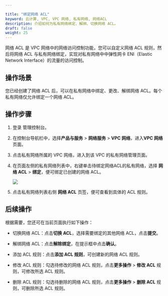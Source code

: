 ```yaml
---

title: "绑定网络 ACL"
keyword: 云计算, VPC, VPC 网络, 私有网络, 网络ACL
description: 介绍如何为私有网络绑定、解绑、切换网络 ACL。
draft: false
weight: 25
---
```


网络 ACL 是 VPC 网络中的网络访问控制功能，您可以自定义网络 ACL 规则，然后将网络 ACL 与私有网络绑定，实现对私有网络中中弹性网卡 ENI（Elastic Network Interface）的流量的访问控制。

## 操作场景

您已经创建了网络 ACL 后，可以在私有网络中绑定、更改、解绑网络 ACL。每个私有网络仅允许绑定一个网络 ACL。

## 操作步骤

1. 登录 管理控制台。

2. 在控制台导航栏中，选择**产品与服务** > **网络服务** > **VPC 网络**，进入**VPC 网络**页面。

3. 点击私有网络所属的 VPC 网络，进入到该 VPC 的私有网络管理页面。

4. 在页面左侧的私有网络列表中，右键单击待绑定网络ACL的私有网络，选择 **网络 ACL**  > **绑定**，便可绑定已创建的网络 ACL。

   ![](/network/vpc/_images/25_bind_acl_1.png)

5. 点击私有网络列表右侧 **网络 ACL** 页签，便可查看到具体的 ACL 规则。


## 后续操作

根据需要，您还可在当前页面执行如下操作：

- 切换网络 ACL：点击**切换 ACL**，选择需要绑定的其他网络 ACL，点击**提交**。

- 解绑网络 ACL：点击**解除绑定**，在提示框中点击**确认**。

- 添加 ACL 规则：点击**添加 ACL 规则**，可创建新的网络 ACL 规则。

- 修改 ACL 规则：勾选待修改的网络 ACL 规则，点击**更多操作** > **修改 ACL** 规则，可修改所选 ACL 规则。

- 删除 ACL 规则：勾选待删除的网络 ACL 规则，点击**更多操作** > **删除 ACL** 规则，可删除所选 ACL 规则。

